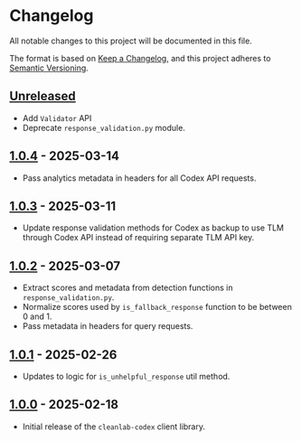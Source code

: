# Changelog

All notable changes to this project will be documented in this file.

The format is based on [Keep a Changelog](https://keepachangelog.com/en/1.1.0/),
and this project adheres to [Semantic Versioning](https://semver.org/spec/v2.0.0.html).

## [Unreleased]

- Add `Validator` API
- Deprecate `response_validation.py` module.

## [1.0.4] - 2025-03-14

- Pass analytics metadata in headers for all Codex API requests.

## [1.0.3] - 2025-03-11

- Update response validation methods for Codex as backup to use TLM through Codex API instead of requiring separate TLM API key.

## [1.0.2] - 2025-03-07

- Extract scores and metadata from detection functions in `response_validation.py`.
- Normalize scores used by `is_fallback_response` function to be between 0 and 1.
- Pass metadata in headers for query requests.

## [1.0.1] - 2025-02-26

- Updates to logic for `is_unhelpful_response` util method.

## [1.0.0] - 2025-02-18

- Initial release of the `cleanlab-codex` client library.

[Unreleased]: https://github.com/cleanlab/cleanlab-codex/compare/v1.0.4...HEAD
[1.0.4]: https://github.com/cleanlab/cleanlab-codex/compare/v1.0.3...v1.0.4
[1.0.3]: https://github.com/cleanlab/cleanlab-codex/compare/v1.0.2...v1.0.3
[1.0.2]: https://github.com/cleanlab/cleanlab-codex/compare/v1.0.1...v1.0.2
[1.0.1]: https://github.com/cleanlab/cleanlab-codex/compare/v1.0.0...v1.0.1
[1.0.0]: https://github.com/cleanlab/cleanlab-codex/compare/267a93300f77c94e215d7697223931e7926cad9e...v1.0.0
